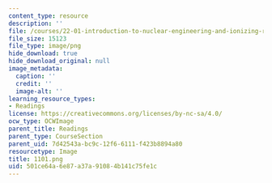 ```yaml
---
content_type: resource
description: ''
file: /courses/22-01-introduction-to-nuclear-engineering-and-ionizing-radiation-fall-2016/501ce64a6e87a37a91084b141c75fe1c_1101.png
file_size: 15123
file_type: image/png
hide_download: true
hide_download_original: null
image_metadata:
  caption: ''
  credit: ''
  image-alt: ''
learning_resource_types:
- Readings
license: https://creativecommons.org/licenses/by-nc-sa/4.0/
ocw_type: OCWImage
parent_title: Readings
parent_type: CourseSection
parent_uid: 7d42543a-bc9c-12f6-6111-f423b8894a80
resourcetype: Image
title: 1101.png
uid: 501ce64a-6e87-a37a-9108-4b141c75fe1c
---
```

